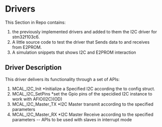 # Drivers #
This Section in Repo contains:
1. the previously implemented drivers and added to them the I2C driver for stm32f103c6.
2. A little source code to test the driver that Sends data to and receives from E2PROM.
4. A simulation snippets that shows I2C and E2PROM interaction

## Driver Description ## 
This driver delivers its functionality through a set of APIs:
1. MCAL_I2C_Init
  *Initialize a Specified I2C  according the to config struct.
2. MCAL_I2C_SetPins
  *set the Gpio pins of the specidied I2C instance to work with AFIO(I2C)(OD)
3. MCAL_I2C_Master_TX
  *I2C Master transmit according to the specified parameters
4. MCAL_I2C_Master_RX
  *I2C Master Receive according to the specified parameters
-- APIs to be used with slaves in interrupt mode